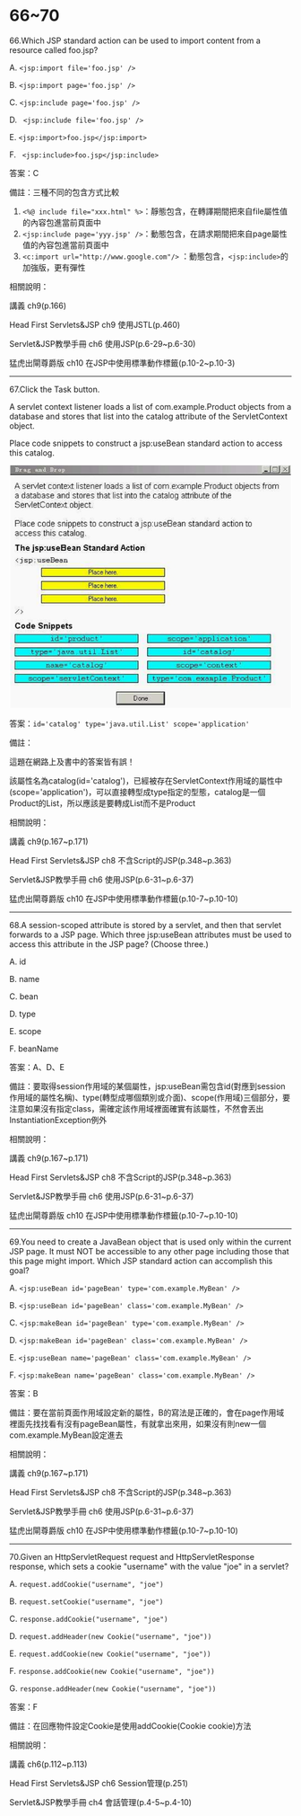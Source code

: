 66~70
========================

66.Which JSP standard action can be used to import content from a resource called foo.jsp?

A.  ` <jsp:import file='foo.jsp' /> `

B.  ` <jsp:import page='foo.jsp' /> `

C.   `<jsp:include page='foo.jsp' /> `

D.  ` <jsp:include file='foo.jsp' />` 

E.  ` <jsp:import>foo.jsp</jsp:import> `

F.  ` <jsp:include>foo.jsp</jsp:include>`

<!--sec data-title="解析" data-id="section66_2" data-collapse=true ces-->
答案：C

備註：三種不同的包含方式比較

1. `<%@ include file="xxx.html" %>`：靜態包含，在轉譯期間把來自file屬性值的內容包進當前頁面中
2. `<jsp:include page='yyy.jsp' />`：動態包含，在請求期間把來自page屬性值的內容包進當前頁面中
3. `<c:import url="http://www.google.com"/>` ：動態包含，`<jsp:include>`的加強版，更有彈性

相關說明：

講義 ch9(p.166)

Head First Servlets&JSP ch9 使用JSTL(p.460)

Servlet&JSP教學手冊 ch6 使用JSP(p.6-29~p.6-30)

猛虎出閘尊爵版 ch10 在JSP中使用標準動作標籤(p.10-2~p.10-3)
<!--endsec-->

---
67.Click the Task button. 

A servlet context listener loads a list of com.example.Product objects from a database and stores that list into the catalog attribute of the ServletContext object. 

Place code snippets to construct a jsp:useBean standard action to access this catalog.

![1504537410754](/media/23693.jpeg)

<!--sec data-title="解析" data-id="section67_2" data-collapse=true ces-->
答案：`id='catalog' type='java.util.List' scope='application'`

備註：

這題在網路上及書中的答案皆有誤！

該屬性名為catalog(id='catalog')，已經被存在ServletContext作用域的屬性中(scope='application')，可以直接轉型成type指定的型態，catalog是一個Product的List，所以應該是要轉成List而不是Product

相關說明：

講義 ch9(p.167~p.171)

Head First Servlets&JSP ch8 不含Script的JSP(p.348~p.363)

Servlet&JSP教學手冊 ch6 使用JSP(p.6-31~p.6-37)

猛虎出閘尊爵版 ch10 在JSP中使用標準動作標籤(p.10-7~p.10-10)
<!--endsec-->


---
68.A session-scoped attribute is stored by a servlet, and then that servlet forwards to a JSP page. Which three jsp:useBean attributes must be used to access this attribute in the JSP page? (Choose three.)

A.   id 

B.   name 

C.   bean 

D.   type 

E.   scope 

F.   beanName

<!--sec data-title="解析" data-id="section68_2" data-collapse=true ces-->
答案：A、D、E

備註：要取得session作用域的某個屬性，jsp:useBean需包含id(對應到session作用域的屬性名稱)、type(轉型成哪個類別或介面)、scope(作用域)三個部分，要注意如果沒有指定class，需確定該作用域裡面確實有該屬性，不然會丟出InstantiationException例外

相關說明：

講義 ch9(p.167~p.171)

Head First Servlets&JSP ch8 不含Script的JSP(p.348~p.363)

Servlet&JSP教學手冊 ch6 使用JSP(p.6-31~p.6-37)

猛虎出閘尊爵版 ch10 在JSP中使用標準動作標籤(p.10-7~p.10-10)
<!--endsec-->

---
69.You need to create a JavaBean object that is used only within the current JSP page. It must NOT be accessible to any other page including those that this page might import. Which JSP standard action can accomplish this goal?

A.  ` <jsp:useBean id='pageBean' type='com.example.MyBean' /> `

B.   `<jsp:useBean id='pageBean' class='com.example.MyBean' /> `

C.   `<jsp:makeBean id='pageBean' type='com.example.MyBean' /> `

D.   `<jsp:makeBean id='pageBean' class='com.example.MyBean' /> `

E.   `<jsp:useBean name='pageBean' class='com.example.MyBean' /> `

F.   `<jsp:makeBean name='pageBean' class='com.example.MyBean' />`

<!--sec data-title="解析" data-id="section69_2" data-collapse=true ces-->
答案：B

備註：要在當前頁面作用域設定新的屬性，B的寫法是正確的，會在page作用域裡面先找找看有沒有pageBean屬性，有就拿出來用，如果沒有則new一個com.example.MyBean設定進去

相關說明：

講義 ch9(p.167~p.171)

Head First Servlets&JSP ch8 不含Script的JSP(p.348~p.363)

Servlet&JSP教學手冊 ch6 使用JSP(p.6-31~p.6-37)

猛虎出閘尊爵版 ch10 在JSP中使用標準動作標籤(p.10-7~p.10-10)
<!--endsec-->

---
70.Given an HttpServletRequest request and HttpServletResponse response, which sets a cookie "username" with the value "joe" in a servlet?

A.   `request.addCookie("username", "joe") `

B.   `request.setCookie("username", "joe") `

C.   `response.addCookie("username", "joe") `

D.   `request.addHeader(new Cookie("username", "joe")) `

E.   `request.addCookie(new Cookie("username", "joe")) `

F.   `response.addCookie(new Cookie("username", "joe")) `

G.   `response.addHeader(new Cookie("username", "joe"))`

<!--sec data-title="解析" data-id="section70_2" data-collapse=true ces-->
答案：F

備註：在回應物件設定Cookie是使用addCookie(Cookie cookie)方法

相關說明：

講義 ch6(p.112~p.113)

Head First Servlets&JSP ch6 Session管理(p.251)

Servlet&JSP教學手冊 ch4 會話管理(p.4-5~p.4-10)
<!--endsec-->